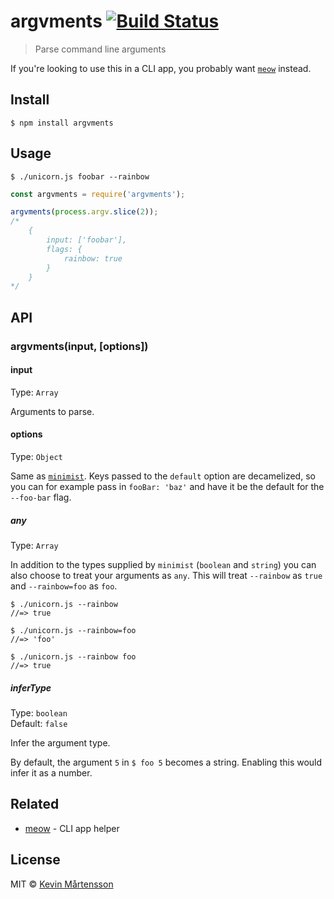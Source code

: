 # argvments [![Build Status](https://travis-ci.org/kevva/argvments.svg?branch=master)](https://travis-ci.org/kevva/argvments)

> Parse command line arguments

If you're looking to use this in a CLI app, you probably want [`meow`](https://github.com/sindresorhus/meow) instead.


## Install

```
$ npm install argvments
```


## Usage

```
$ ./unicorn.js foobar --rainbow
```

```js
const argvments = require('argvments');

argvments(process.argv.slice(2));
/*
	{
		input: ['foobar'],
		flags: {
			rainbow: true
		}
	}
*/
```


## API

### argvments(input, [options])

#### input

Type: `Array`

Arguments to parse.

#### options

Type: `Object`

Same as [`minimist`](https://github.com/substack/minimist#var-argv--parseargsargs-opts). Keys passed to the `default` option are decamelized, so you can for example pass in `fooBar: 'baz'` and have it be the default for the `--foo-bar` flag.

##### any

Type: `Array`

In addition to the types supplied by `minimist` (`boolean` and `string`) you can also choose to treat your arguments as `any`. This will treat `--rainbow` as `true` and `--rainbow=foo` as `foo`.

```
$ ./unicorn.js --rainbow
//=> true

$ ./unicorn.js --rainbow=foo
//=> 'foo'

$ ./unicorn.js --rainbow foo
//=> true
````

##### inferType

Type: `boolean`<br>
Default: `false`

Infer the argument type.

By default, the argument `5` in `$ foo 5` becomes a string. Enabling this would infer it as a number.


## Related

* [meow](https://github.com/sindresorhus/meow) - CLI app helper


## License

MIT © [Kevin Mårtensson](https://github.com/kevva)
